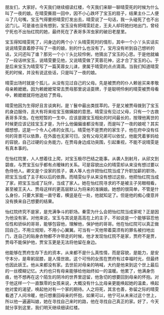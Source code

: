 
朋友们，大家好。今天我们继续细读红楼，今天我们来聊一聊晴雯死的时候为什么叫了一夜的娘。在晴雯撕扇一回中，因不小心跌坏了宝玉的扇子，结果主仆二人便斗了几句嘴，宝玉气得要把晴雯打发出去，晴雯说了一句话，我一头碰死了也不出这门儿。可是谁也没有想到，宝玉没有把晴雯赶走，王夫人却将她扫地出门，曾经宁死也不出怡红院的她，最终死在了表哥多浑虫家的破旧老屋里。

宝玉得知晴雯死了，问身边的两个小丫头晴雯死时的情形，其中一个小丫头实话实说说晴雯直着脖子叫了一夜的娘，别的什么也没有了。宝月没有听到自己想听的话，又问还叫了谁？那另一个小丫头比较伶俐，他猜出了宝玉的心思。于是他就编了一段话哄宝玉，说晴雯要见他，又说晴雯做了芙蓉花神，这才合了宝玉的心。于是后来宝玉为晴雯写了一篇芙蓉女儿诔，隶属于晴雯的点点滴滴。当我们知道晴雯死的时候，并没有说这些话，只是叫了一夜的娘。

晴雯出场时就是个孤儿，从没有见过自己的父母。先是被贾府的仆人赖爸买来孝敬母亲赖嬷嬷。因为赖嬷嬷常常去贾母那里说话耍牌，于是聪明伶俐的晴雯被贾母看中，赖嬷嬷就将他送给了贾母。

晴雯他因为生得好且言谈爽利，是丫鬟中最出类拔萃的。于是又被贾母拨到了宝玉的身边服侍，且大有将来给宝玉做姨娘的意思。晴雯没有见过父母，只有一个古救表哥多浑虫。在他短暂的一生中，应该是跟宝玉相处的时间最长的，按理他离世的时候更应该记挂宝玉才是，为什么他偏偏谁都没有提，而是叫了一夜的娘呢？其实细想想，这是一个令人心疼的女孩儿。晴雯他不是贾府的家生子，他在府中没有任何的背景可以依靠，在外面也无家可归，没有父母兄弟可以依仗，他能凭着爹妈给的容貌，自己过硬的业务能力，在贾母身边成功突围，引起重视，不能不说晴雯是有真本事的。

在怡红院里，人人想着往上爬，对宝玉极尽巴结之能事。从袭人到射月，从邱文到碧痕，与贾宝玉似乎都有点暧昧的关系。可是容貌出众的晴雯却从来没有想过要以色侍他人。卿文是个没家的孩子，袭人等人也许把怡红院当成了升职加薪的职场，把宝玉当成了主子和以后的依靠。而晴雯似乎从来没有想过这些，他把怡红院当成了家，把宝玉当成了玩伴，当成了家人。她在怡红院寻求的不是被主子另眼相看，甚至被王夫人、贾母这样的更高层默认为将来的准姨娘。她想的很简单，不管是什么身份，只要大家能一直守着，横竖是在一处，他就知足了。但是他的痴心傻意并没有换来自己想要的结果。

怡红院终究不是家，是充满争斗的职场。秦雯为什么会把怡红院当成家呢？正是因为他没有家。对他来说，宝玉与其说是高高在上的主子，不如说是一个能够容忍他任性和骄纵的哥哥，能够包容他，理解他，保护他的哥哥。他在怡红院可以真正做回自己，不用立规矩，不用小心翼翼。可当有一天他带着莫须有的罪名被扫地出门，连自己的贴身衣物都不许带走的时候，他才发现怡红院不是家，贾府不是贾，贾母不能保护他，贾宝玉更是无法将他留在身边。

他能够在贾府生存下去的资本，从来都不是什么真性情，而是容貌，是能力，是安守本分，是卑躬屈膝，是人情世故。这个可怜的女孩在贾府有过幸福时光，但最终也因此妖王。他从来都没有家。去世前对母亲的呐喊，大约是他来到这个世上最后的一丝模糊记忆。大约也只有母亲能够给他始终如一的温暖。他累了，他满身伤痕，他不想再在这个陌生的阴冷的世界里逗留，他急切的想要回到母亲的怀抱。对于他这样一个一直飘零的女孩来说，大概没有什么比母亲更能唤起她的温柔，唤起他对爱的渴望，唤起他对有一个家的期待。人之将死，其言也善，弥留之际的晴雯看透了人间冷暖，他只想重回母亲的怀抱，如果可以，他宁可从未来过这个世上，所以他一遍遍叫娘，她在寻找自己来时的路，他在寻找自己真正的家。好了，今天就分享到这里，我们明天继续细读红楼。


